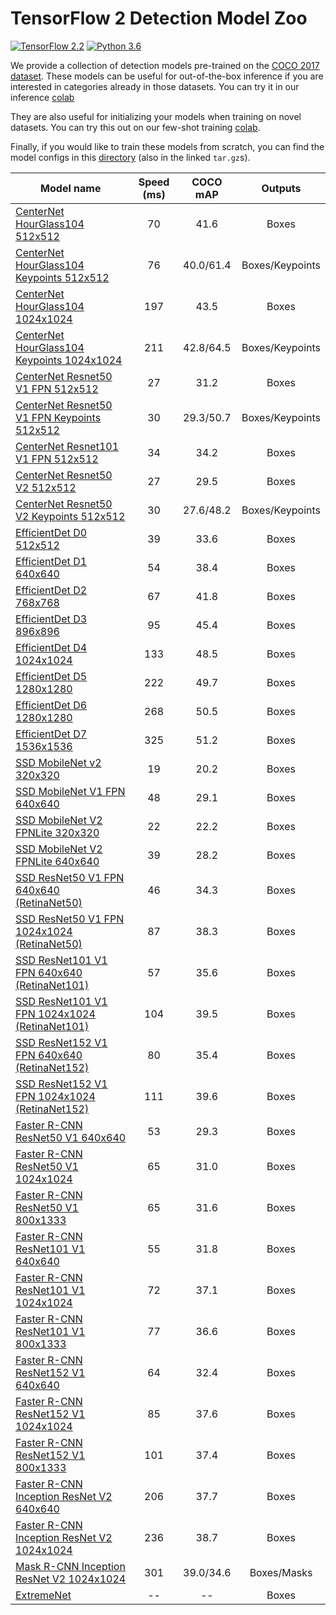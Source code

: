 # TensorFlow 2 Detection Model Zoo

[![TensorFlow 2.2](https://img.shields.io/badge/TensorFlow-2.2-FF6F00?logo=tensorflow)](https://github.com/tensorflow/tensorflow/releases/tag/v2.2.0)
[![Python 3.6](https://img.shields.io/badge/Python-3.6-3776AB)](https://www.python.org/downloads/release/python-360/)

<!-- mdlint off(URL_BAD_G3DOC_PATH) -->

We provide a collection of detection models pre-trained on the
[COCO 2017 dataset](http://cocodataset.org). These models can be useful for
out-of-the-box inference if you are interested in categories already in those
datasets. You can try it in our inference
[colab](../colab_tutorials/inference_tf2_colab.ipynb)

They are also useful for initializing your models when training on novel
datasets. You can try this out on our few-shot training
[colab](../colab_tutorials/eager_few_shot_od_training_tf2_colab.ipynb).

<!-- mdlint on -->

Finally, if you would like to train these models from scratch, you can find the
model configs in this [directory](../configs/tf2) (also in the linked
`tar.gz`s).

Model name                                                                                                                                                                  | Speed (ms) | COCO mAP | Outputs
--------------------------------------------------------------------------------------------------------------------------------------------------------------------------- | :--------: | :----------: | :-----:
[CenterNet HourGlass104 512x512](http://download.tensorflow.org/models/object_detection/tf2/20200710/centernet_hg104_512x512_coco17_tpu-8.tar.gz)                    | 70         | 41.6           | Boxes
[CenterNet HourGlass104 Keypoints 512x512](http://download.tensorflow.org/models/object_detection/tf2/20200710/centernet_hg104_512x512_kpts_coco17_tpu-32.tar.gz)                    | 76         | 40.0/61.4           | Boxes/Keypoints
[CenterNet HourGlass104 1024x1024](http://download.tensorflow.org/models/object_detection/tf2/20200710/centernet_hg104_1024x1024_coco17_tpu-32.tar.gz)               | 197       | 43.5           | Boxes
[CenterNet HourGlass104 Keypoints 1024x1024](http://download.tensorflow.org/models/object_detection/tf2/20200710/centernet_hg104_1024x1024_kpts_coco17_tpu-32.tar.gz)               | 211       | 42.8/64.5          | Boxes/Keypoints
[CenterNet Resnet50 V1 FPN 512x512](http://download.tensorflow.org/models/object_detection/tf2/20200710/centernet_resnet50_v1_fpn_512x512_coco17_tpu-8.tar.gz)     | 27         | 31.2           | Boxes
[CenterNet Resnet50 V1 FPN Keypoints 512x512](http://download.tensorflow.org/models/object_detection/tf2/20200710/centernet_resnet50_v1_fpn_512x512_kpts_coco17_tpu-8.tar.gz)     | 30         | 29.3/50.7         | Boxes/Keypoints
[CenterNet Resnet101 V1 FPN 512x512](http://download.tensorflow.org/models/object_detection/tf2/20200710/centernet_resnet101_v1_fpn_512x512_coco17_tpu-8.tar.gz)     | 34         | 34.2           | Boxes
[CenterNet Resnet50 V2 512x512](http://download.tensorflow.org/models/object_detection/tf2/20200710/centernet_resnet50_v2_512x512_coco17_tpu-8.tar.gz)     | 27         | 29.5           | Boxes
[CenterNet Resnet50 V2 Keypoints 512x512](http://download.tensorflow.org/models/object_detection/tf2/20200710/centernet_resnet50_v2_512x512_kpts_coco17_tpu-8.tar.gz)     | 30         | 27.6/48.2           | Boxes/Keypoints
[EfficientDet D0 512x512](http://download.tensorflow.org/models/object_detection/tf2/20200710/efficientdet_d0_coco17_tpu-32.tar.gz)                                  | 39         | 33.6           | Boxes
[EfficientDet D1 640x640](http://download.tensorflow.org/models/object_detection/tf2/20200710/efficientdet_d1_coco17_tpu-32.tar.gz)                                  | 54         | 38.4           | Boxes
[EfficientDet D2 768x768](http://download.tensorflow.org/models/object_detection/tf2/20200710/efficientdet_d2_coco17_tpu-32.tar.gz)                                  | 67         | 41.8           | Boxes
[EfficientDet D3 896x896](http://download.tensorflow.org/models/object_detection/tf2/20200710/efficientdet_d3_coco17_tpu-32.tar.gz)                                  | 95         | 45.4           | Boxes
[EfficientDet D4 1024x1024](http://download.tensorflow.org/models/object_detection/tf2/20200710/efficientdet_d4_coco17_tpu-32.tar.gz)                              | 133         | 48.5           | Boxes
[EfficientDet D5 1280x1280](http://download.tensorflow.org/models/object_detection/tf2/20200710/efficientdet_d5_coco17_tpu-32.tar.gz)                             | 222         | 49.7           | Boxes
[EfficientDet D6 1280x1280](http://download.tensorflow.org/models/object_detection/tf2/20200710/efficientdet_d6_coco17_tpu-32.tar.gz)                             | 268         | 50.5           | Boxes
[EfficientDet D7 1536x1536](http://download.tensorflow.org/models/object_detection/tf2/20200710/efficientdet_d7_coco17_tpu-32.tar.gz)                             | 325         | 51.2           | Boxes
[SSD MobileNet v2 320x320](http://download.tensorflow.org/models/object_detection/tf2/20200710/ssd_mobilenet_v2_320x320_coco17_tpu-8.tar.gz)                                |19         | 20.2           | Boxes
[SSD MobileNet V1 FPN 640x640](http://download.tensorflow.org/models/object_detection/tf2/20200710/ssd_mobilenet_v1_fpn_640x640_coco17_tpu-8.tar.gz)                        | 48        | 29.1           | Boxes
[SSD MobileNet V2 FPNLite 320x320](http://download.tensorflow.org/models/object_detection/tf2/20200710/ssd_mobilenet_v2_fpnlite_320x320_coco17_tpu-8.tar.gz)                | 22         | 22.2           | Boxes
[SSD MobileNet V2 FPNLite 640x640](http://download.tensorflow.org/models/object_detection/tf2/20200710/ssd_mobilenet_v2_fpnlite_640x640_coco17_tpu-8.tar.gz)                | 39         | 28.2           | Boxes
[SSD ResNet50 V1 FPN 640x640 (RetinaNet50)](http://download.tensorflow.org/models/object_detection/tf2/20200710/ssd_resnet50_v1_fpn_640x640_coco17_tpu-8.tar.gz)                          | 46         | 34.3           | Boxes
[SSD ResNet50 V1 FPN 1024x1024 (RetinaNet50)](http://download.tensorflow.org/models/object_detection/tf2/20200710/ssd_resnet50_v1_fpn_1024x1024_coco17_tpu-8.tar.gz)                      | 87         | 38.3           | Boxes
[SSD ResNet101 V1 FPN 640x640 (RetinaNet101)](http://download.tensorflow.org/models/object_detection/tf2/20200710/ssd_resnet101_v1_fpn_640x640_coco17_tpu-8.tar.gz)                        | 57         | 35.6           | Boxes
[SSD ResNet101 V1 FPN 1024x1024 (RetinaNet101)](http://download.tensorflow.org/models/object_detection/tf2/20200710/ssd_resnet101_v1_fpn_1024x1024_coco17_tpu-8.tar.gz)                    | 104        | 39.5           | Boxes
[SSD ResNet152 V1 FPN 640x640 (RetinaNet152)](http://download.tensorflow.org/models/object_detection/tf2/20200710/ssd_resnet152_v1_fpn_640x640_coco17_tpu-8.tar.gz)                        | 80         | 35.4           | Boxes
[SSD ResNet152 V1 FPN 1024x1024 (RetinaNet152)](http://download.tensorflow.org/models/object_detection/tf2/20200710/ssd_resnet152_v1_fpn_1024x1024_coco17_tpu-8.tar.gz)                    | 111        | 39.6           | Boxes
[Faster R-CNN ResNet50 V1 640x640](http://download.tensorflow.org/models/object_detection/tf2/20200710/faster_rcnn_resnet50_v1_640x640_coco17_tpu-8.tar.gz)                 | 53         | 29.3           | Boxes
[Faster R-CNN ResNet50 V1 1024x1024](http://download.tensorflow.org/models/object_detection/tf2/20200710/faster_rcnn_resnet50_v1_1024x1024_coco17_tpu-8.tar.gz)             | 65         | 31.0           | Boxes
[Faster R-CNN ResNet50 V1 800x1333](http://download.tensorflow.org/models/object_detection/tf2/20200710/faster_rcnn_resnet50_v1_800x1333_coco17_gpu-8.tar.gz)               | 65         | 31.6           | Boxes
[Faster R-CNN ResNet101 V1 640x640](http://download.tensorflow.org/models/object_detection/tf2/20200710/faster_rcnn_resnet101_v1_640x640_coco17_tpu-8.tar.gz)               |    55      | 31.8           | Boxes
[Faster R-CNN ResNet101 V1 1024x1024](http://download.tensorflow.org/models/object_detection/tf2/20200710/faster_rcnn_resnet101_v1_1024x1024_coco17_tpu-8.tar.gz)           | 72         | 37.1           | Boxes
[Faster R-CNN ResNet101 V1 800x1333](http://download.tensorflow.org/models/object_detection/tf2/20200710/faster_rcnn_resnet101_v1_800x1333_coco17_gpu-8.tar.gz)             | 77         | 36.6           | Boxes
[Faster R-CNN ResNet152 V1 640x640](http://download.tensorflow.org/models/object_detection/tf2/20200710/faster_rcnn_resnet152_v1_640x640_coco17_tpu-8.tar.gz)               | 64         | 32.4           | Boxes
[Faster R-CNN ResNet152 V1 1024x1024](http://download.tensorflow.org/models/object_detection/tf2/20200710/faster_rcnn_resnet152_v1_1024x1024_coco17_tpu-8.tar.gz)           | 85         | 37.6           | Boxes
[Faster R-CNN ResNet152 V1 800x1333](http://download.tensorflow.org/models/object_detection/tf2/20200710/faster_rcnn_resnet152_v1_800x1333_coco17_gpu-8.tar.gz)             | 101         | 37.4           | Boxes
[Faster R-CNN Inception ResNet V2 640x640](http://download.tensorflow.org/models/object_detection/tf2/20200710/faster_rcnn_inception_resnet_v2_640x640_coco17_tpu-8.tar.gz)             | 206         | 37.7           | Boxes
[Faster R-CNN Inception ResNet V2 1024x1024](http://download.tensorflow.org/models/object_detection/tf2/20200710/faster_rcnn_inception_resnet_v2_1024x1024_coco17_tpu-8.tar.gz)             | 236         | 38.7           | Boxes
[Mask R-CNN Inception ResNet V2 1024x1024](http://download.tensorflow.org/models/object_detection/tf2/20200710/mask_rcnn_inception_resnet_v2_1024x1024_coco17_gpu-8.tar.gz) |    301      | 39.0/34.6           | Boxes/Masks
[ExtremeNet](http://download.tensorflow.org/models/object_detection/tf2/20200710/extremenet.tar.gz)                                                                         | --         | --           | Boxes
